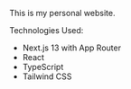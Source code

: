 This is my personal website.

Technologies Used: 
- Next.js 13 with App Router
- React
- TypeScript
- Tailwind CSS
